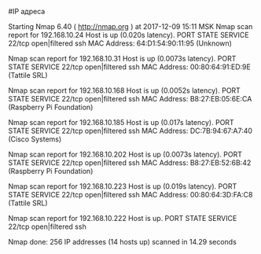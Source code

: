 #IP адреса <a name="99"></a>

Starting Nmap 6.40 ( http://nmap.org ) at 2017-12-09 15:11 MSK
Nmap scan report for 192.168.10.24
Host is up (0.020s latency).
PORT   STATE         SERVICE
22/tcp open|filtered ssh
MAC Address: 64:D1:54:90:11:95 (Unknown)

Nmap scan report for 192.168.10.31
Host is up (0.0073s latency).
PORT   STATE         SERVICE
22/tcp open|filtered ssh
MAC Address: 00:80:64:91:ED:9E (Tattile SRL)

Nmap scan report for 192.168.10.168
Host is up (0.0052s latency).
PORT   STATE         SERVICE
22/tcp open|filtered ssh
MAC Address: B8:27:EB:05:6E:CA (Raspberry Pi Foundation)

Nmap scan report for 192.168.10.185
Host is up (0.017s latency).
PORT   STATE         SERVICE
22/tcp open|filtered ssh
MAC Address: DC:7B:94:67:A7:40 (Cisco Systems)

Nmap scan report for 192.168.10.202
Host is up (0.0073s latency).
PORT   STATE         SERVICE
22/tcp open|filtered ssh
MAC Address: B8:27:EB:52:6B:42 (Raspberry Pi Foundation)

Nmap scan report for 192.168.10.223
Host is up (0.019s latency).
PORT   STATE         SERVICE
22/tcp open|filtered ssh
MAC Address: 00:80:64:3D:FA:C8 (Tattile SRL)

Nmap scan report for 192.168.10.222
Host is up.
PORT   STATE         SERVICE
22/tcp open|filtered ssh

Nmap done: 256 IP addresses (14 hosts up) scanned in 14.29 seconds
